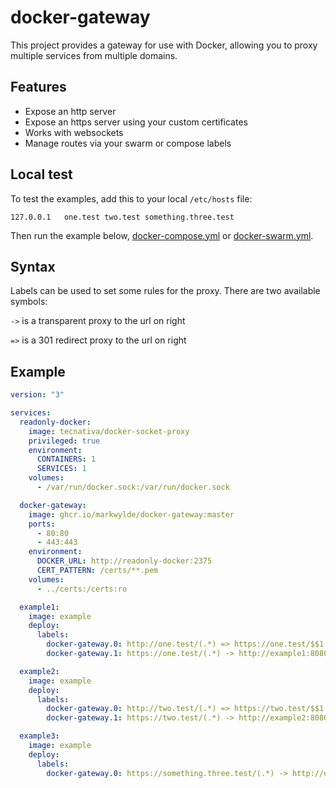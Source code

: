 # docker-gateway
This project provides a gateway for use with Docker, allowing you to proxy multiple services from multiple domains.

## Features
- Expose an http server
- Expose an https server using your custom certificates
- Works with websockets
- Manage routes via your swarm or compose labels

## Local test
To test the examples, add this to your local `/etc/hosts` file:
```text
127.0.0.1	one.test two.test something.three.test
```

Then run the example below, [docker-compose.yml](docker-compose.yml) or [docker-swarm.yml](docker-swarm.yml).

## Syntax
Labels can be used to set some rules for the proxy. There are two available symbols:

`->` is a transparent proxy to the url on right

`=>` is a 301 redirect proxy to the url on right

## Example
```yaml
version: "3"

services:
  readonly-docker:
    image: tecnativa/docker-socket-proxy
    privileged: true
    environment:
      CONTAINERS: 1
      SERVICES: 1
    volumes:
      - /var/run/docker.sock:/var/run/docker.sock

  docker-gateway:
    image: ghcr.io/markwylde/docker-gateway:master
    ports:
      - 80:80
      - 443:443
    environment:
      DOCKER_URL: http://readonly-docker:2375
      CERT_PATTERN: /certs/**.pem
    volumes:
      - ../certs:/certs:ro

  example1:
    image: example
    deploy:
      labels:
        docker-gateway.0: http://one.test/(.*) => https://one.test/$$1
        docker-gateway.1: https://one.test/(.*) -> http://example1:8080/$$1

  example2:
    image: example
    deploy:
      labels:
        docker-gateway.0: http://two.test/(.*) => https://two.test/$$1
        docker-gateway.1: https://two.test/(.*) -> http://example2:8080/$$1

  example3:
    image: example
    deploy:
      labels:
        docker-gateway.0: https://something.three.test/(.*) -> http://example3:8080/$$1

```
